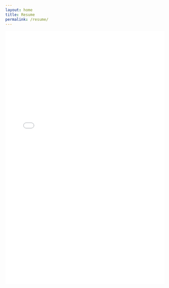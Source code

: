 ```yaml
---
layout: home
title: Resume
permalink: /resume/
---
```


<iframe src="/assets/Teresa_Nguyen_Resume__.pdf" width="100%" height="800px" style="border: none;">
  This browser does not support PDFs. Please <a href="assets/Teresa_Nguyen_Resume.pdf">download the resume</a> instead.
</iframe>
